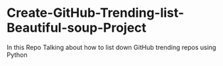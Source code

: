 # Create-GitHub-Trending-list-Beautiful-soup-Project
In this Repo Talking about how to list down GitHub trending repos using Python
